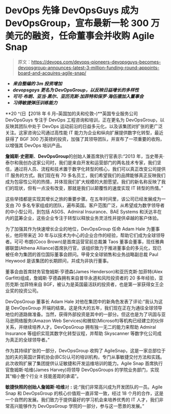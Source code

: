 # DevOps 先锋 DevOpsGuys 成为 DevOpsGroup，宣布最新一轮 300 万美元的融资，任命董事会并收购 Agile Snap

> 原文：<https://devops.com/devops-pioneers-devopsguys-becomes-devopsgroup-announces-latest-3-million-funding-round-appoints-board-and-acquires-agile-snap/>

*   ***来自整编的 3m 投资增加***
*   ***devopsgoys 更名为 DevOpsGroup，以反映日益增长的多样性***
*   ***可可·布朗、亚当·黑尔、亚历克斯·加菲特和保罗·海伍德加入董事会***
*   ***习得敏捷弹压训练能力***

**20 ^(日【2018 年 6 月–英国加的夫和伦敦–)**英国专业服务公司 DevOpsGuys 专注于 DevOps 工程咨询和培训，正在更名为 DevOpsGroup，以反映其团队中处于 DevOps 运动前沿的日益多元化，以及该集团对扩张的更广泛关注。这家咨询公司通过高性能 IT 能力为企业和纵向扩展提供数字化转型，最近获得了 BGF 300 万英镑的投资，加强了其领导团队，并宣布了一项重要的收购，以增强其 DevOps 培训产品。

**詹姆斯·史密斯**、**DevOpsGroup**的创始人兼首席执行官表示:“2013 年，当史蒂夫·泰尔和我创办这家公司时，我们是来自开发和运营部门的两名技术专家，我们坚信，通过将人员、流程和技术置于数字化转型的核心，我们可以真正改变公司提供 IT 服务的方式。我们现在有 70 多名员工，我们希望我们的品牌能够真正反映我们成为包容性公司的热情，并体现我们扩大规模的大胆愿望。我们的新名称反映了我们的现状，但有一点没有改变，那就是我们以颠覆性的速度实现 IT 转型的热情。”

这些举措都是实现其增长之旅的重要步骤。在五年时间里，该公司已经发展成为一支由 70 多名专家组成的团队，遍布英国。客户范围广泛，从希望成为数字领导者的中小型公司，到包括 ASOS、Admiral Insurance、BAE Systems 和沃达丰在内的蓝筹企业，这些企业专注于转型以释放业务灵活性并提供卓越的客户体验。

为了加强其作为快速增长企业的地位，DevOpsGroup 任命 Adam Hale 为董事长，他将带来近 30 年与以技术为中心的企业合作的经验，帮助它们成为全球领导者。可可·布朗(Coco Brown)是首席运营官前总裁兼 Taos 董事会董事，现任雅典娜联盟(Athena Alliance)首席执行官，该组织致力于推进董事会的多元化，现已被任命为集团的首位国际董事会顾问。甲骨文全球销售和业务战略副总裁 Paul Heywood 是该集团的长期顾问，并成为非执行董事。

董事会由首席财务官詹姆斯·亨德森(James Henderson)和亚历克斯·加菲特(Alex Garfitt)组成，詹姆斯·亨德森拥有来自普华永道和风险投资者的 20 多年经验，亚历克斯·加菲特来自 BGF，被认为是英国最活跃的投资者，也是第一家获得女王企业奖的投资公司。

DevOpsGroup 董事长 Adam Hale 对他在集团中的新角色发表了评论:“我认为这是 DevOpsGroup 开端的结束。这是伟大的五年，我们现在正在为通往全球领导地位的道路做准备。当然，获得外部投资是其中的一部分。但这也是为了巩固与亚马逊网络服务(Amazon Web Services)和微软(Microsoft)等机构已经建立的伙伴关系，并继续培养人才。DevOpsGroup 拥有独一无二的能力来帮助 Admiral Insurance 等组织实现其数字化转型议程，并帮助 Skyscanner 等数字化公司成为真正的全球领导者。”

作为其持续扩张的一部分，DevOpsGroup 收购了 AgileSnap，这是一家总部位于加的夫的英国计算机协会(BCS)认可的培训机构，专门从事敏捷交付方法和实践。此次收购扩展了集团提供认证敏捷和开发运维培训的能力。Agile Snap 首席执行官詹姆斯·哈维(James Harvey)将领导 DevOpsGroups 的学院业务部门，实现其“缩小整个行业 it 技能差距的承诺”。

**敏捷快照的创始人詹姆斯·哈维**对 **:** 说:“我们非常高兴成为开发团队的一员。Agile Snap 和 DevOpsGroup 的核心价值观一直非常一致，经过 18 个月的合作，这是一个自然的发展。我们致力于提供最好的学习机会来培养优秀的 IT 人才，我们非常高兴能够作为 DevOpsGroup 学院的一部分，参与这一愿景的发展。”